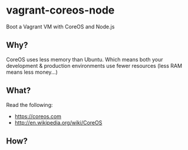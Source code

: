vagrant-coreos-node
===================

Boot a Vagrant VM with CoreOS and Node.js

## Why?

CoreOS uses less memory than Ubuntu.
Which means both your development & production environments
use fewer resources (less RAM means less money...)

## What?

Read the following:

- https://coreos.com
- http://en.wikipedia.org/wiki/CoreOS


## How?
